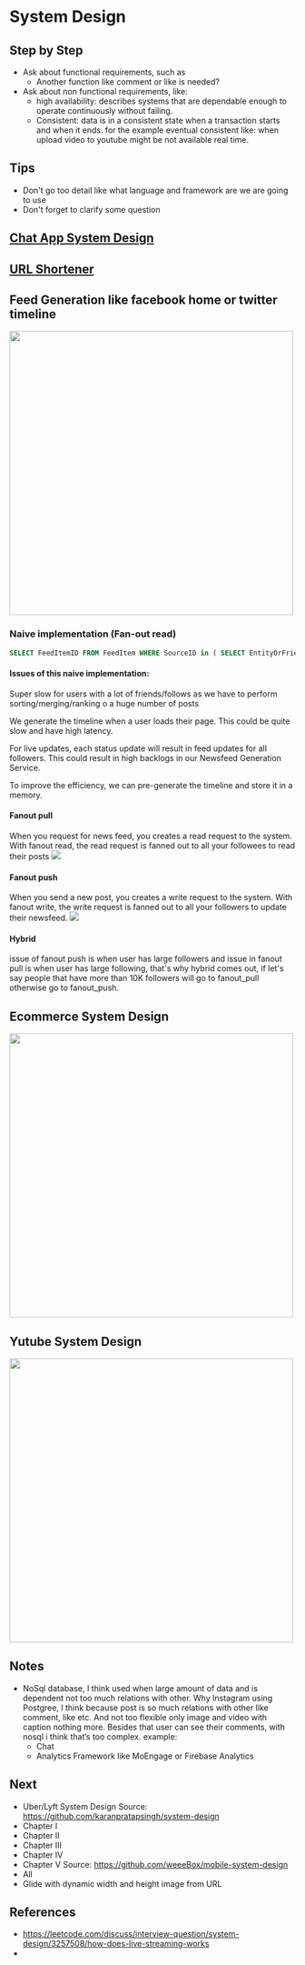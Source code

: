 # System Design

## Step by Step
- Ask about functional requirements, such as
  - Another function like comment or like is needed?
- Ask about non functional requirements, like:
  - high availability: describes systems that are dependable enough to operate continuously without failing. 
  - Consistent: data is in a consistent state when a transaction starts and when it ends. for the example eventual consistent like: when upload video to youtube might be not available real time.

## Tips
- Don't go too detail like what language and framework are we are going to use
- Don't forget to clarify some question

## <a href="chatapp.md">Chat App System Design</a>
## <a href="urlshortener.md">URL Shortener</a>

## Feed Generation like facebook home or twitter timeline
<image src="assets/feed-generation.png" width="500"/>

### Naive implementation (Fan-out read)
``` sql
SELECT FeedItemID FROM FeedItem WHERE SourceID in ( SELECT EntityOrFriendID FROM UserFollow WHERE UserID = <current_user_id> ) ORDER BY CreationDate DESC LIMIT 100
```

#### Issues of this naive implementation:
Super slow for users with a lot of friends/follows as we have to perform sorting/merging/ranking o a huge number of posts

We generate the timeline when a user loads their page. This could be quite slow and have high latency.

For live updates, each status update will result in feed updates for all followers. This could result in high backlogs in our Newsfeed Generation Service.

To improve the efficiency, we can pre-generate the timeline and store it in a memory.

#### Fanout pull
When you request for news feed, you creates a read request to the system. With fanout read, the read request is fanned out to all your followees to read their posts
<image src="assets/fanout_pull.png" />

#### Fanout push
When you send a new post, you creates a write request to the system. With fanout write, the write request is fanned out to all your followers to update their newsfeed.
<image src="assets/fanout_push.png" />

#### Hybrid
issue of fanout push is when user has large followers and issue in fanout pull is when user has large following, that's why hybrid comes out, if let's say people that have more than 10K followers will go to fanout_pull otherwise go to fanout_push.

## Ecommerce System Design
<image src="assets/ecommerce_system_design.png" width="500"/>

## Yutube System Design
<image src="assets/youtube.png" width="500"/>

## Notes
- NoSql database, I think used when large amount of data and is dependent not too much relations with other. Why Instagram using Postgree, I think because post is so much relations with other like comment, like etc. And not too flexible only image and video with caption nothing more. Besides that user can see their comments, with nosql i think that’s too complex. example:
  - Chat
  - Analytics Framework like MoEngage or Firebase Analytics

## Next
- Uber/Lyft System Design
Source: https://github.com/karanpratapsingh/system-design 
- Chapter I
- Chapter II
- Chapter III
- Chapter IV
- Chapter V
Source: https://github.com/weeeBox/mobile-system-design
- All
- Glide with dynamic width and height image from URL

## References
- https://leetcode.com/discuss/interview-question/system-design/3257508/how-does-live-streaming-works
- 
